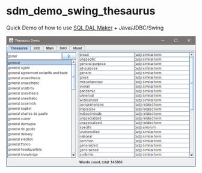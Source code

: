 # sdm_demo_swing_thesaurus
Quick Demo of how to use [SQL DAL Maker](https://github.com/panedrone/sqldalmaker) + Java/JDBC/Swing

![demo-swing-1.png](demo-swing-1.png)
